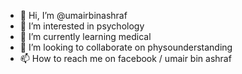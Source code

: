 - 👋 Hi, I’m @umairbinashraf
- 👀 I’m interested in psychology
- 🌱 I’m currently learning medical
- 💞️ I’m looking to collaborate on physounderstanding
- 📫 How to reach me on facebook / umair bin ashraf

<!---
umairbinashraf/umairbinashraf is a ✨ special ✨ repository because its `README.md` (this file) appears on your GitHub profile.
You can click the Preview link to take a look at your changes.
--->
